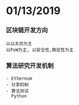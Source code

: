 # 01/13/2019
### 区块链开发方向
    以以太坊为主
    以PoW为主, 以安全性,稳定性为主
### 算法研究开发机制
    - Ethereum
    - 分享机制
    - 算法测试
      Python
